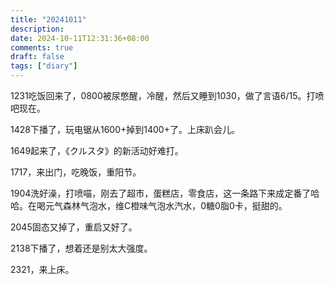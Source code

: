 ```yaml
---
title: "20241011"
description: 
date: 2024-10-11T12:31:36+08:00
comments: true
draft: false
tags: ["diary"]
---
```

1231吃饭回来了，0800被尿憋醒，冷醒，然后又睡到1030，做了言语6/15。打喷吧现在。

1428下播了，玩电锯从1600+掉到1400+了。上床趴会儿。

1649起来了，《クルスタ》的新活动好难打。

1717，来出门，吃晚饭，重阳节。

1904洗好澡，打喷喵，刚去了超市，蛋糕店，零食店，这一条路下来成定番了哈哈。在喝元气森林气泡水，维C橙味气泡水汽水，0糖0脂0卡，挺甜的。

2045固态又掉了，重启又好了。

2138下播了，想着还是别太大强度。

2321，来上床。
